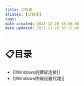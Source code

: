 ```yaml
---
title: 📋目录
aliases: [📋目录]
tags: 
date created: 2022-12-20 16:56:50
date updated: 2022-12-29 16:12:48
---
```


# 📋目录

- [[Windows创建软连接]]
- [[Windows终端设置代理]]

